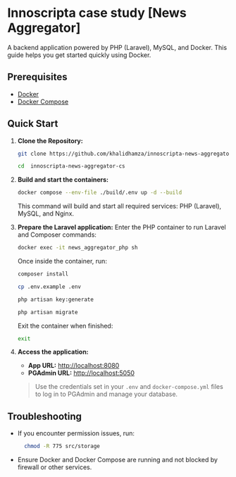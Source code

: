 # Innoscripta case study [News Aggregator]

A backend application powered by PHP (Laravel), MySQL, and Docker. This guide helps you get started quickly using Docker.

## Prerequisites
- [Docker](https://www.docker.com/get-started)
- [Docker Compose](https://docs.docker.com/compose/install/)

## Quick Start

1. **Clone the Repository:**
   ```sh
   git clone https://github.com/khalidhamza/innoscripta-news-aggregator-cs.git
   ```
   ```sh
   cd  innoscripta-news-aggregator-cs
   ```

2. **Build and start the containers:**
   ```sh
   docker compose --env-file ./build/.env up -d --build
   ```

   This command will build and start all required services: PHP (Laravel), MySQL, and Nginx.


2. **Prepare the Laravel application:**
   Enter the PHP container to run Laravel and Composer commands:
   ```sh
   docker exec -it news_aggregator_php sh 
   ```
   
   Once inside the container, run:
   ```sh
   composer install
   ```
   ```sh
   cp .env.example .env
   ```
   ```sh
   php artisan key:generate
   ```
   ```sh
   php artisan migrate
   ```
   Exit the container when finished:
   ```sh
   exit
   ```

3. **Access the application:**
   - **App URL:** [http://localhost:8080](http://localhost:8080)
   - **PGAdmin URL:** [http://localhost:5050](http://localhost:5050)

   > Use the credentials set in your `.env` and `docker-compose.yml` files to log in to PGAdmin and manage your database.

## Troubleshooting
- If you encounter permission issues, run:
  ```sh
    chmod -R 775 src/storage
    ```
- Ensure Docker and Docker Compose are running and not blocked by firewall or other services.
